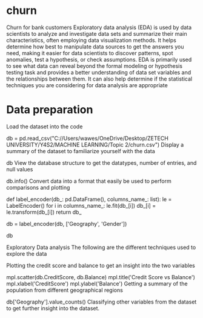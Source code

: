# churn
Churn for bank customers
Exploratory data analysis (EDA) is used by data scientists to analyze and 
investigate data sets and summarize their main characteristics, often employing data 
visualization methods.
It helps determine how best to manipulate data sources to get the 
answers you need, making it easier for data scientists to discover patterns, spot anomalies, test a hypothesis, or check 
assumptions.
EDA is primarily used to see what data can reveal beyond the formal modeling or hypothesis testing task and provides a better understanding of data set variables and the relationships between them.
It can also help determine if the statistical techniques you are considering for data analysis are appropriate
# Data preparation
Load the dataset into the code

db = pd.read_csv("C://Users/wawes/OneDrive/Desktop/ZETECH UNIVERSITY/Y4S2/MACHINE LEARNING/Topic 2/churn.csv")
Display a summary of the dataset to familiarize yourself with the data

db
View the database structure to get the datatypes, number of entries, and null values

db.info()
Convert data into a format that easily be used to perform comparisons and plotting

def label_encoder(db_: pd.DataFrame(), columns_name_: list): le = LabelEncoder() for i in columns_name_: le.fit(db_[i]) db_[i] = le.transform(db_[i]) return db_

db = label_encoder(db, ['Geography', 'Gender'])

db

Exploratory Data analysis
The following are the different techniques used to explore the data

Plotting the credit score and balance to get an insight into the two variables

mpl.scatter(db.CreditScore, db.Balance)
mpl.title('Credit Score vs Balance')
mpl.xlabel('CreditScore')
mpl.ylabel('Balance')
Getting a summary of the population from different geographical regions

db['Geography'].value_counts()
Classifying other variables from the dataset to get further insight into the dataset.
